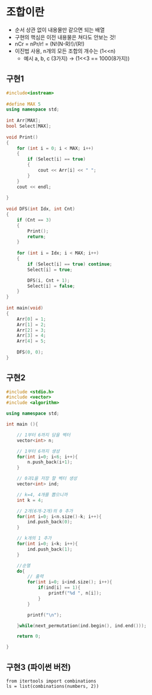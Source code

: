 # 조합이란
- 순서 상관 없이 내용물만 같으면 되는 배열
- 구현의 핵심은 이전 내용물은 쳐다도 안보는 것!
- nCr = nPr/r! = (N!(N-R)!)/(R!)
- 이진법 사용, n개의 모든 조합의 개수는 (1<<n)
  - 예시 a, b, c (3가지) -> (1<<3 == 1000(8가지))


## 구현1
```c++
#include<iostream>
 
#define MAX 5
using namespace std;
 
int Arr[MAX];
bool Select[MAX];
 
void Print()
{
    for (int i = 0; i < MAX; i++)
    {
        if (Select[i] == true)
        {
            cout << Arr[i] << " ";
        }
    }
    cout << endl;
 
}
 
void DFS(int Idx, int Cnt)
{
    if (Cnt == 3)
    {
        Print();
        return;
    }
 
    for (int i = Idx; i < MAX; i++)
    {
        if (Select[i] == true) continue;
        Select[i] = true;

        DFS(i, Cnt + 1);
        Select[i] = false;
    }
}
 
int main(void)
{
    Arr[0] = 1;
    Arr[1] = 2;
    Arr[2] = 3;
    Arr[3] = 4;
    Arr[4] = 5;
 
    DFS(0, 0);
}
```

## 구현2

```cpp
#include <stdio.h>
#include <vector>
#include <algorithm>

using namespace std;

int main (){

	// 1부터 6까지 담을 벡터
	vector<int> n;

	// 1부터 6까지 생성
	for(int i=0; i<6; i++){
		n.push_back(i+1);
	}

	// 0과1을 저장 할 벡터 생성
	vector<int> ind;

	// k=4, 4개를 뽑으니까
	int k = 4;

	// 2개(6개-2개)의 0 추가
	for(int i=0; i<n.size()-k; i++){
		ind.push_back(0);
	}

	// k개의 1 추가
	for(int i=0; i<k; i++){
		ind.push_back(1);
	}

	//순열
	do{
		// 출력
		for(int i=0; i<ind.size(); i++){
			if(ind[i] == 1){
				printf("%d ", n[i]);
			}
		}

		printf("\n");

	}while(next_permutation(ind.begin(), ind.end()));

	return 0;

}
```

## 구현3 (파이썬 버전)
```py3
from itertools import combinations
ls = list(combinations(numbers, 2))
```